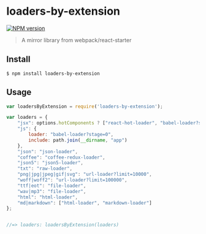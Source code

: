 # loaders-by-extension

[![NPM version][npm-image]][npm-url]

> A mirror library from webpack/react-starter


## Install

```
$ npm install loaders-by-extension
```


## Usage

```js
var loadersByExtension = require('loaders-by-extension');

var loaders = {
	"jsx": options.hotComponents ? ["react-hot-loader", "babel-loader?stage=0"] : "babel-loader?stage=0",
	"js": {
		loader: "babel-loader?stage=0",
		include: path.join(__dirname, "app")
	},
	"json": "json-loader",
	"coffee": "coffee-redux-loader",
	"json5": "json5-loader",
	"txt": "raw-loader",
	"png|jpg|jpeg|gif|svg": "url-loader?limit=10000",
	"woff|woff2": "url-loader?limit=100000",
	"ttf|eot": "file-loader",
	"wav|mp3": "file-loader",
	"html": "html-loader",
	"md|markdown": ["html-loader", "markdown-loader"]
};


//=> loaders: loadersByExtension(loaders)
```

[npm-image]: https://img.shields.io/npm/v/loaders-by-extension.svg?style=flat-square
[npm-url]: https://npmjs.org/package/loaders-by-extension
